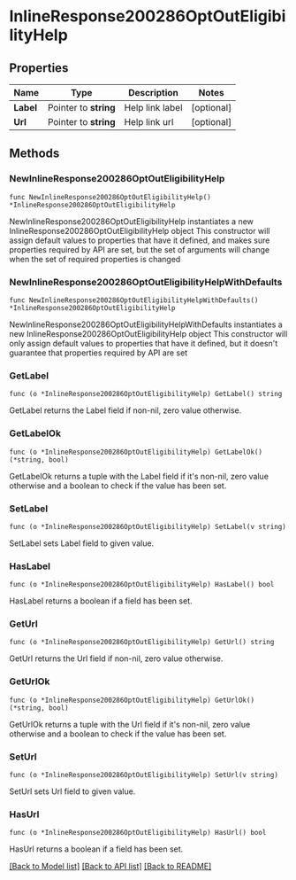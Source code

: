 # InlineResponse200286OptOutEligibilityHelp

## Properties

Name | Type | Description | Notes
------------ | ------------- | ------------- | -------------
**Label** | Pointer to **string** | Help link label | [optional] 
**Url** | Pointer to **string** | Help link url | [optional] 

## Methods

### NewInlineResponse200286OptOutEligibilityHelp

`func NewInlineResponse200286OptOutEligibilityHelp() *InlineResponse200286OptOutEligibilityHelp`

NewInlineResponse200286OptOutEligibilityHelp instantiates a new InlineResponse200286OptOutEligibilityHelp object
This constructor will assign default values to properties that have it defined,
and makes sure properties required by API are set, but the set of arguments
will change when the set of required properties is changed

### NewInlineResponse200286OptOutEligibilityHelpWithDefaults

`func NewInlineResponse200286OptOutEligibilityHelpWithDefaults() *InlineResponse200286OptOutEligibilityHelp`

NewInlineResponse200286OptOutEligibilityHelpWithDefaults instantiates a new InlineResponse200286OptOutEligibilityHelp object
This constructor will only assign default values to properties that have it defined,
but it doesn't guarantee that properties required by API are set

### GetLabel

`func (o *InlineResponse200286OptOutEligibilityHelp) GetLabel() string`

GetLabel returns the Label field if non-nil, zero value otherwise.

### GetLabelOk

`func (o *InlineResponse200286OptOutEligibilityHelp) GetLabelOk() (*string, bool)`

GetLabelOk returns a tuple with the Label field if it's non-nil, zero value otherwise
and a boolean to check if the value has been set.

### SetLabel

`func (o *InlineResponse200286OptOutEligibilityHelp) SetLabel(v string)`

SetLabel sets Label field to given value.

### HasLabel

`func (o *InlineResponse200286OptOutEligibilityHelp) HasLabel() bool`

HasLabel returns a boolean if a field has been set.

### GetUrl

`func (o *InlineResponse200286OptOutEligibilityHelp) GetUrl() string`

GetUrl returns the Url field if non-nil, zero value otherwise.

### GetUrlOk

`func (o *InlineResponse200286OptOutEligibilityHelp) GetUrlOk() (*string, bool)`

GetUrlOk returns a tuple with the Url field if it's non-nil, zero value otherwise
and a boolean to check if the value has been set.

### SetUrl

`func (o *InlineResponse200286OptOutEligibilityHelp) SetUrl(v string)`

SetUrl sets Url field to given value.

### HasUrl

`func (o *InlineResponse200286OptOutEligibilityHelp) HasUrl() bool`

HasUrl returns a boolean if a field has been set.


[[Back to Model list]](../README.md#documentation-for-models) [[Back to API list]](../README.md#documentation-for-api-endpoints) [[Back to README]](../README.md)


